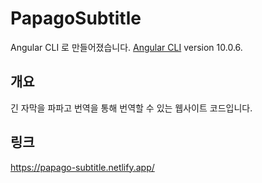 # PapagoSubtitle

Angular CLI 로 만들어졌습니다. [Angular CLI](https://github.com/angular/angular-cli) version 10.0.6.

## 개요

긴 자막을 파파고 번역을 통해 번역할 수 있는 웹사이트 코드입니다.

## 링크

https://papago-subtitle.netlify.app/
